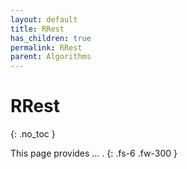 ```yaml
---
layout: default
title: RRest
has_children: true
permalink: RRest
parent: Algorithms
---
```


# RRest
{: .no_toc }

This page provides ... .
{: .fs-6 .fw-300 }

